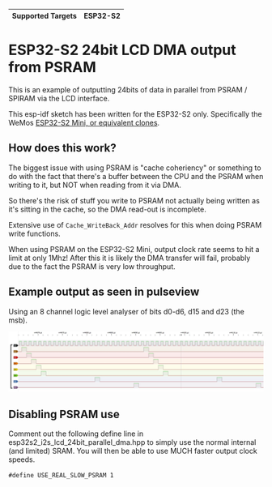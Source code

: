 | Supported Targets |  ESP32-S2 |
| ----------------- |  -------- | 

# ESP32-S2 24bit LCD DMA output from PSRAM
This is an example of outputting 24bits of data in parallel from PSRAM / SPIRAM via the LCD interface.

This esp-idf sketch has been written for the ESP32-S2 only. Specifically the WeMos [ESP32-S2 Mini, or equivalent clones](https://www.wemos.cc/en/latest/s2/s2_mini.html). 

## How does this work?
The biggest issue with using PSRAM is "cache coheriency" or something to do with the fact that there's a buffer between the CPU and the PSRAM when writing to it, but NOT when reading from it via DMA.

So there's the risk of stuff you write to PSRAM not actually being written as it's sitting in the cache, so the DMA read-out is incomplete.

Extensive use of `Cache_WriteBack_Addr` resolves for this when doing PSRAM write functions.

When using PSRAM on the ESP32-S2 Mini, output clock rate seems to hit a limit at only 1Mhz! After this it is likely the DMA transfer will fail, probably due to the fact the PSRAM is very low throughput.

## Example output as seen in pulseview

Using an 8 channel logic level analyser of bits d0-d6, d15 and d23 (the msb).

![image](pulseview.jpg)

## Disabling PSRAM use
Comment out the following define line in esp32s2_i2s_lcd_24bit_parallel_dma.hpp to simply use the normal internal (and limited) SRAM. You will then be able to use MUCH faster output clock speeds.
```
#define USE_REAL_SLOW_PSRAM 1
```